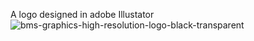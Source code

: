 A  logo designed in adobe Illustator
![bms-graphics-high-resolution-logo-black-transparent](https://github.com/user-attachments/assets/2b7ad80b-a616-4510-9fae-5479662577fc) 
